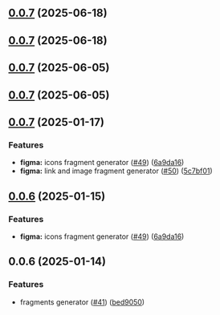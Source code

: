 

## [0.0.7](https://github.com/atls/figma/compare/@atls/figma-file-utils@0.0.7...@atls/figma-file-utils@0.0.7) (2025-06-18)






## [0.0.7](https://github.com/atls/figma/compare/@atls/figma-file-utils@0.0.7...@atls/figma-file-utils@0.0.7) (2025-06-18)






## [0.0.7](https://github.com/atls/figma/compare/@atls/figma-file-utils@0.0.7...@atls/figma-file-utils@0.0.7) (2025-06-05)






## [0.0.7](https://github.com/atls/figma/compare/@atls/figma-file-utils@0.0.7...@atls/figma-file-utils@0.0.7) (2025-06-05)






## [0.0.7](https://github.com/atls/figma/compare/@atls/figma-file-utils@0.0.6...@atls/figma-file-utils@0.0.7) (2025-01-17)


### Features


* **figma:** icons fragment generator ([#49](https://github.com/atls/figma/issues/49)) ([6a9da16](https://github.com/atls/figma/commit/6a9da16b8312ff8a5ea2cb2d46f506f8927b0e3c))
* **figma:** link and image fragment generator ([#50](https://github.com/atls/figma/issues/50)) ([5c7bf01](https://github.com/atls/figma/commit/5c7bf013046f44d038a763f9ee2d8ad263c2a69f))



## [0.0.6](https://github.com/atls/figma/compare/@atls/figma-file-utils@0.0.6...@atls/figma-file-utils@0.0.6) (2025-01-15)

### Features

- **figma:** icons fragment generator ([#49](https://github.com/atls/figma/issues/49)) ([6a9da16](https://github.com/atls/figma/commit/6a9da16b8312ff8a5ea2cb2d46f506f8927b0e3c))

## 0.0.6 (2025-01-14)

### Features

- fragments generator ([#41](https://github.com/atls/figma/issues/41)) ([bed9050](https://github.com/atls/figma/commit/bed9050681ba6d6ed41292a81b2f0daa720d6a24))
